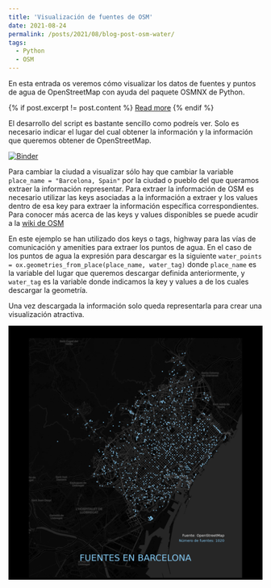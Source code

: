 ```yaml
---
title: 'Visualización de fuentes de OSM'
date: 2021-08-24
permalink: /posts/2021/08/blog-post-osm-water/
tags:
  - Python
  - OSM
---
```


En esta entrada os veremos cómo visualizar los datos de fuentes y puntos de agua
 de OpenStreetMap con ayuda del paquete OSMNX de Python.  

{% if post.excerpt != post.content %}
    <a href="{{ site.baseurl }}{{ post.url }}">Read more</a>
{% endif %}

El desarrollo del script es bastante sencillo como podreís ver. Solo es necesario
indicar el lugar del cual obtener la información y la información que queremos
obtener de OpenStreetMap.   


[![Binder](https://mybinder.org/badge_logo.svg)](https://mybinder.org/v2/gh/rtalaverag/OSM_waterpoints/HEAD)


Para cambiar la ciudad a visualizar sólo hay que cambiar la variable ``` place_name = "Barcelona, Spain" ```
por la ciudad o pueblo del que queramos extraer la información representar.
Para extraer la información de OSM es necesario utilizar las keys asociadas
a la información a extraer y los values dentro de esa key para extraer la información específica correspondientes. Para conocer más acerca de las keys y values disponibles se puede acudir a la [wiki de OSM](https://wiki.openstreetmap.org/wiki/Map_features)


En este ejemplo se han
utilizado dos keys o tags, highway para las vías de comunicación y amenities para extraer
los puntos de agua. En el caso de los puntos de agua la expresión para descargar
es la siguiente ``` water_points = ox.geometries_from_place(place_name, water_tag) ```
donde ``` place_name ``` es la variable del lugar que queremos descargar definida
anteriormente, y ``` water_tag ``` es la variable donde indicamos la key y values a
de los cuales descargar la geometría.

Una vez descargada la información solo queda representarla para crear una visualización atractiva.

![alt text](/images/posts/BARCELONA.png)
